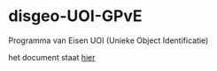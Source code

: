 # disgeo-UOI-GPvE
Programma van Eisen UOI (Unieke Object Identificatie)

het document staat [hier](https://geonovum.github.io/disgeo-UOI-GPvE/)
